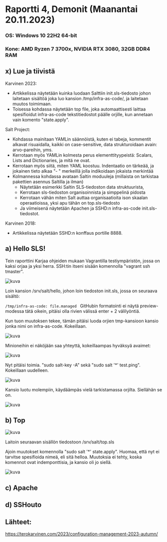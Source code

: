 
# Raportti 4, Demonit (Maanantai 20.11.2023)

### OS: Windows 10 22H2 64-bit
### Kone: AMD Ryzen 7 3700x, NVIDIA RTX 3080, 32GB DDR4 RAM

## x) Lue ja tiivistä

Karvinen 2023:
  - Artikkelissa näytetään kuinka luodaan Salttiin init.sls-tiedosto johon laitetaan sisältöä joka luo kansion /tmp/infra-as-code/, ja laitetaan muutos toimimaan.
  - Toisessa kohdassa näytetään top file, joka automaattisesti laittaa spesifioidut infra-as-code tekstitiedostot päälle orjille, kun annetaan vain komento "state.apply".

Salt Project:
  - Kohdassa mainitaan YAMLin säännöistä, kuten ei tabeja, kommentit alkavat risuaidalla, kaikki on case-sensitive, data strukturoidaan avain: arvo-pareihin, yms.
  -  Kerrotaan myös YAMLin kolmesta perus elementtityypeistä: Scalars, Lists and Dictionaries, ja mitä ne ovat.
  -  Kerrotaan myös siitä, miten YAML koostuu. Indentaatio on tärkeää, ja jokainen tieto alkaa "- " merkeillä jolla indikoidaan jokaista merkintää
  -  Kolmannessa kohdassa avataan Saltin moduuleja (millaista on tarkistaa pakettien asennus Saltilla ja ilman)
      -  Näytetään esimerkki Saltin SLS-tiedoston data struktuurista,
      -  Kerrotaan sls-tiedoston organisoinnista ja simppelinä pidosta
      -  Kerrotaan vähän miten Salt auttaa organisaatioita ison skaalan operaatioissa, yksi apu tähän on top.sls-tiedosto
      -  Ja viimeisenä näytetään Apachen ja SSHD:n infra-as-code init.sls-tiedostot.

Karvinen 2018:
  - Artikkelissa näytetään SSHD:n konffaus portille 8888.

## a) Hello SLS!

Tein raporttini Karjaa ohjeiden mukaan Vagrantilla testiympäristön, jossa on kaksi orjaa ja yksi herra. SSH:tin itseni sisään komennolla "vagrant ssh tmaster".

![kuva](https://github.com/laurijuusti/Palvelinten-hallinta/assets/122888655/7d7b0187-8496-4843-a470-bcbfe392fb07)

Loin kansion /srv/salt/hello, johon loin tiedoston init.sls, jossa on seuraava sisältö:

`/tmp/infra-as-code:
  file.managed ` GitHubin formatointi ei näytä preview-modessa tätä oikein, pitäisi olla rivien välissä enter + 2 välilyöntiä.

Kun tuon muutoksen tekee, tämän pitäisi luoda orjien tmp-kansioon kansio jonka nimi on infra-as-code. Kokeillaan.

![kuva](https://github.com/laurijuusti/Palvelinten-hallinta/assets/122888655/98d33707-65a5-4bb2-88c3-bfa267d82749)

Minioneihin ei näköjään saa yhteyttä, kokeillaampas hyväksyä avaimet:

![kuva](https://github.com/laurijuusti/Palvelinten-hallinta/assets/122888655/c6aec705-7c20-49ad-92a8-37702bcae861)

Nyt pitäisi toimia. "sudo salt-key -A" sekä "sudo salt '*' test.ping". Kokeillaan uudelleen. 

![kuva](https://github.com/laurijuusti/Palvelinten-hallinta/assets/122888655/eacc3124-141c-4b19-8d7a-cc823991f85a)

Kansio luotu molempiin, käydäämpäs vielä tarkistamassa orjilta. Siellähän se on.

![kuva](https://github.com/laurijuusti/Palvelinten-hallinta/assets/122888655/9ecd7bee-fdb1-4d03-8d2d-e01b6bfd737b)


## b) Top

![kuva](https://github.com/laurijuusti/Palvelinten-hallinta/assets/122888655/12fab51f-5e96-43a9-b92c-9b55dff98309)

Laitoin seuraavan sisällön tiedostoon /srv/salt/top.sls

Ajoin muutokset komennolla "sudo salt '*' state.apply". Huomaa, että nyt ei tarvitse spesifioida nimeä, eli sitä helloa. Muutoksia ei tehty, koska komennot ovat indemponttisia, ja kansio oli jo siellä. 

![kuva](https://github.com/laurijuusti/Palvelinten-hallinta/assets/122888655/5632c03b-45ff-451a-9f00-3a673bf195da)



## c) Apache



## d) SSHouto



## Lähteet:

https://terokarvinen.com/2023/configuration-management-2023-autumn/






